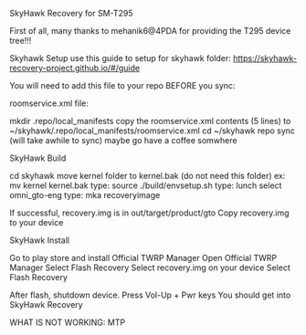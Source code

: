 

SkyHawk Recovery for SM-T295

First of all, many thanks to mehanik6@4PDA for providing the T295 device tree!!!

Skyhawk Setup use this guide to setup for skyhawk folder:
https://skyhawk-recovery-project.github.io/#/guide

You will need to add this file to your repo BEFORE you sync:

roomservice.xml file:

<?xml version="1.0" encoding="UTF-8"?>

<manifest>
  <project name="gcrutchr/android_device_samsung_gto" path="device/samsung/gto" revision="master" remote="github" />
</manifest>

mkdir .repo/local_manifests
copy the roomservice.xml contents (5 lines) to ~/skyhawk/.repo/local_manifests/roomservice.xml
cd ~/skyhawk
repo sync (will take awhile to sync) maybe go have a coffee somwhere

SkyHawk Build

cd skyhawk
move kernel folder to kernel.bak (do not need this folder) ex: mv kernel kernel.bak
type: source ./build/envsetup.sh
type: lunch
select omni_gto-eng
type: mka recoveryimage

If successful, recovery.img is in out/target/product/gto Copy recovery.img to your device

SkyHawk Install

Go to play store and install Official TWRP Manager
Open Official TWRP Manager
Select Flash Recovery
Select recovery.img on your device
Select Flash Recovery

After flash, shutdown device. Press Vol-Up + Pwr keys
You should get into SkyHawk Recovery

WHAT IS NOT WORKING:
MTP
